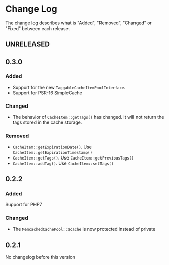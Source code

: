 # Change Log

The change log describes what is "Added", "Removed", "Changed" or "Fixed" between each release. 

## UNRELEASED

## 0.3.0

### Added

* Support for the new `TaggableCacheItemPoolInterface`. 
* Support for PSR-16 SimpleCache

### Changed

* The behavior of `CacheItem::getTags()` has changed. It will not return the tags stored in the cache storage. 

### Removed

* `CacheItem::getExpirationDate()`. Use `CacheItem::getExpirationTimestamp()`
* `CacheItem::getTags()`. Use `CacheItem::getPreviousTags()`
* `CacheItem::addTag()`. Use `CacheItem::setTags()`

## 0.2.2

### Added

Support for PHP7

### Changed

* The `MemcachedCachePool::$cache` is now protected instead of private

## 0.2.1

No changelog before this version
